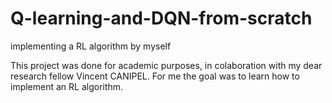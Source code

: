 # Q-learning-and-DQN-from-scratch
implementing a RL algorithm by myself

This project was done for academic purposes, in colaboration with my dear research fellow Vincent CANIPEL. 
For me the goal was to learn how to implement an RL algorithm.
